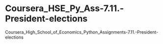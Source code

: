 # Coursera_HSE_Py_Ass-7.11.-President-elections
Coursera_High_School_of_Economics_Python_Assignments-7.11.-President-elections
